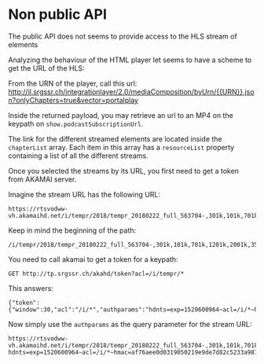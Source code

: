 # Non public API

The public API does not seems to provide access to the HLS stream of elements

Analyzing the behaviour of the HTML player let seems to have a scheme to get the URL of the HLS:

From the URN of the player, call this url: http://il.srgssr.ch/integrationlayer/2.0/mediaComposition/byUrn/{{URN}}.json?onlyChapters=true&vector=portalplay

Inside the returned payload, you may retrieve an url to an MP4 on the keypath on `show.podcastSubscriptionUrl`.

The link for the different streamed elements are located inside the `chapterList` array. Each item in this array has a `resourceList` property containing
a list of all the different streams.

Once you selected the streams by its URL, you first need to get a token from AKAMAI server.

Imagine the stream URL has the following URL:
```
https://rtsvodww-vh.akamaihd.net/i/tempr/2018/tempr_20180222_full_563704-,301k,101k,701k,1201k,2001k,3501k,6001k,.mp4.csmil/master.m3u8
```
Keep in mind the beginning of the path:
```
/i/tempr/2018/tempr_20180222_full_563704-,301k,101k,701k,1201k,2001k,3501k,6001k,.mp4.csmil/master.m3u8
```

You need to call akamai to get a token for a keypath:
```
GET http://tp.srgssr.ch/akahd/token?acl=/i/tempr/*
```

This answers:
```
{"token":{"window":30,"acl":"/i/*","authparams":"hdnts=exp=1520600964~acl=/i/*~hmac=af76aee0d0319050219e9de7d82c5233a98788d604a381832aaf6eacacc2a155"}}
```

Now simply use the `authparams` as the query parameter for the stream URL:

```
https://rtsvodww-vh.akamaihd.net/i/tempr/2018/tempr_20180222_full_563704-,301k,101k,701k,1201k,2001k,3501k,6001k,.mp4.csmil/master.m3u8?hdnts=exp=1520600964~acl=/i/*~hmac=af76aee0d0319050219e9de7d82c5233a98788d604a381832aaf6eacacc2a155
```

